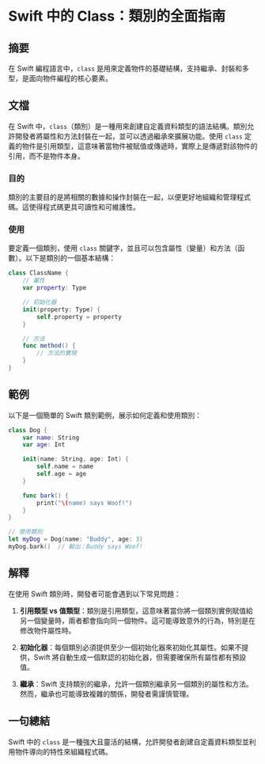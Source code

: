 <!--
Meta Description: # Swift 中的 Class：類別的全面指南 ## 摘要 在 Swift 編程語言中，`class` 是用來定義物件的基礎結構，支持繼承、封裝和多型，是面向物件編程的核心要素。 ## 文檔 在 Swift 中，`class`（類別）是一種用來創建自定義資料類型的語法結構。類別允許開發者將屬性和方...
Meta Keywords: swift, class, name, age, property
-->

# Swift 中的 Class：類別的全面指南

## 摘要
在 Swift 編程語言中，`class` 是用來定義物件的基礎結構，支持繼承、封裝和多型，是面向物件編程的核心要素。

## 文檔
在 Swift 中，`class`（類別）是一種用來創建自定義資料類型的語法結構。類別允許開發者將屬性和方法封裝在一起，並可以透過繼承來擴展功能。使用 `class` 定義的物件是引用類型，這意味著當物件被賦值或傳遞時，實際上是傳遞對該物件的引用，而不是物件本身。

### 目的
類別的主要目的是將相關的數據和操作封裝在一起，以便更好地組織和管理程式碼。這使得程式碼更具可讀性和可維護性。

### 使用
要定義一個類別，使用 `class` 關鍵字，並且可以包含屬性（變量）和方法（函數）。以下是類別的一個基本結構：

```swift
class ClassName {
    // 屬性
    var property: Type

    // 初始化器
    init(property: Type) {
        self.property = property
    }

    // 方法
    func method() {
        // 方法的實現
    }
}
```

## 範例
以下是一個簡單的 Swift 類別範例，展示如何定義和使用類別：

```swift
class Dog {
    var name: String
    var age: Int

    init(name: String, age: Int) {
        self.name = name
        self.age = age
    }

    func bark() {
        print("\(name) says Woof!")
    }
}

// 使用類別
let myDog = Dog(name: "Buddy", age: 3)
myDog.bark()  // 輸出：Buddy says Woof!
```

## 解釋
在使用 Swift 類別時，開發者可能會遇到以下常見問題：

1. **引用類型 vs 值類型**：類別是引用類型，這意味著當你將一個類別實例賦值給另一個變量時，兩者都會指向同一個物件。這可能導致意外的行為，特別是在修改物件屬性時。

2. **初始化器**：每個類別必須提供至少一個初始化器來初始化其屬性。如果不提供，Swift 將自動生成一個默認的初始化器，但需要確保所有屬性都有預設值。

3. **繼承**：Swift 支持類別的繼承，允許一個類別繼承另一個類別的屬性和方法。然而，繼承也可能導致複雜的關係，開發者需謹慎管理。

## 一句總結
Swift 中的 `class` 是一種強大且靈活的結構，允許開發者創建自定義資料類型並利用物件導向的特性來組織程式碼。